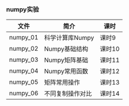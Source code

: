 ### numpy实验

|文件|简介|课时|
|---|---|---|
|numpy_01|科学计算库Numpy|课时9|
|numpy_02|Numpy基础结构|课时10|
|numpy_03|Numpy矩阵基础|课时11|
|numpy_04|Numpy常用函数|课时12|
|numpy_05|矩阵常用操作|课时13|
|numpy_06|不同复制操作对比|课时14|